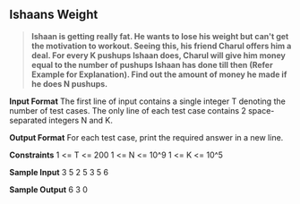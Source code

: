 ## Ishaans Weight
> **Ishaan is getting really fat. He wants to lose his weight but can't get the motivation to workout. Seeing this, his friend Charul offers him a deal.
For every K pushups Ishaan does, Charul will give him money equal to the number of pushups Ishaan has done till then (Refer Example for Explanation).
Find out the amount of money he made if he does N pushups.**

**Input Format**
The first line of input contains a single integer T denoting the number of test cases.
The only line of each test case contains 2 space-separated integers N and K.

**Output Format** 
For each test case, print the required answer in a new line.

**Constraints**
1 <= T <= 200
1 <= N <= 10^9
1 <= K <= 10^5

**Sample Input**
3
5 2
5 3
5 6

**Sample Output**
6
3
0